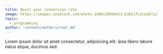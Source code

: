 ```yaml
---
title: Boost your conversion rate
image: https://images.unsplash.com/photo-1496128858413-b36217c2ce36?ixlib=rb-1.2.1&ixid=eyJhcHBfaWQiOjEyMDd9&auto=format&fit=crop&w=1679&q=80
topic:
  - programming
author: 'content/authors/roel.md'
---
```


Lorem ipsum dolor sit amet consectetur, adipisicing elit. Ipsa libero labore natus atque, ducimus sed.
